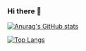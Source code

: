 ### Hi there 👋
[![Anurag's GitHub stats](https://github-readme-stats.vercel.app/api?username=claara13&theme=dracula&show_icons=true)](https://github.com/anuraghazra/github-readme-stats)

[![Top Langs](https://github-readme-stats.vercel.app/api/top-langs/?username=claara13&layout=compact)](https://github.com/anuraghazra/github-readme-stats)


